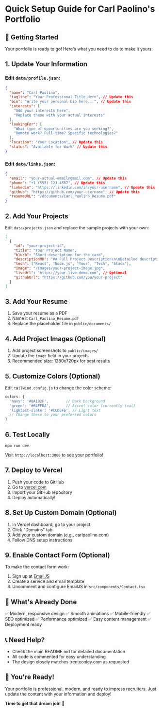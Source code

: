 # Quick Setup Guide for Carl Paolino's Portfolio

## 🚀 Getting Started

Your portfolio is ready to go! Here's what you need to do to make it yours:

## 1. Update Your Information

### Edit `data/profile.json`:
```json
{
  "name": "Carl Paolino",
  "tagline": "Your Professional Title Here", // Update this
  "bio": "Write your personal bio here...", // Update this
  "interests": [
    "Add your interests here",
    "Replace these with your actual interests"
  ],
  "lookingFor": [
    "What type of opportunities are you seeking?",
    "Remote work? Full-time? Specific technologies?"
  ],
  "location": "Your Location", // Update this
  "status": "Available for Work" // Update this
}
```

### Edit `data/links.json`:
```json
{
  "email": "your-actual-email@gmail.com", // Update this
  "phone": "+1 (555) 123-4567", // Update this
  "linkedin": "https://linkedin.com/in/your-username", // Update this
  "github": "https://github.com/your-username", // Update this
  "resumeURL": "/documents/Carl_Paolino_Resume.pdf"
}
```

## 2. Add Your Projects

Edit `data/projects.json` and replace the sample projects with your own:

```json
[
  {
    "id": "your-project-id",
    "title": "Your Project Name",
    "blurb": "Short description for the card",
    "descriptionMD": "## Full Project Description\n\nDetailed description with markdown formatting...",
    "tech": ["React", "Node.js", "Your", "Tech", "Stack"],
    "image": "/images/your-project-image.jpg",
    "liveUrl": "https://your-live-demo.com", // Optional
    "githubUrl": "https://github.com/you/your-project"
  }
]
```

## 3. Add Your Resume

1. Save your resume as a PDF
2. Name it `Carl_Paolino_Resume.pdf`
3. Replace the placeholder file in `public/documents/`

## 4. Add Project Images (Optional)

1. Add project screenshots to `public/images/`
2. Update the `image` field in your projects
3. Recommended size: 1280x720px for best results

## 5. Customize Colors (Optional)

Edit `tailwind.config.js` to change the color scheme:

```js
colors: {
  'navy': '#0A192F',        // Dark background
  'green': '#64FFDA',       // Accent color (currently teal)
  'lightest-slate': '#CCD6F6', // Light text
  // Change these to your preferred colors
}
```

## 6. Test Locally

```bash
npm run dev
```

Visit `http://localhost:3000` to see your portfolio!

## 7. Deploy to Vercel

1. Push your code to GitHub
2. Go to [vercel.com](https://vercel.com)
3. Import your GitHub repository
4. Deploy automatically!

## 8. Set Up Custom Domain (Optional)

1. In Vercel dashboard, go to your project
2. Click "Domains" tab
3. Add your custom domain (e.g., carlpaolino.com)
4. Follow DNS setup instructions

## 9. Enable Contact Form (Optional)

To make the contact form work:

1. Sign up at [EmailJS](https://www.emailjs.com/)
2. Create a service and email template
3. Uncomment and configure EmailJS in `src/components/Contact.tsx`

## 🎯 What's Already Done

✅ Modern, responsive design
✅ Smooth animations
✅ Mobile-friendly
✅ SEO optimized
✅ Performance optimized
✅ Easy content management
✅ Deployment ready

## 📞 Need Help?

- Check the main README.md for detailed documentation
- All code is commented for easy understanding
- The design closely matches trentconley.com as requested

## 🚀 You're Ready!

Your portfolio is professional, modern, and ready to impress recruiters. Just update the content with your information and deploy!

**Time to get that dream job!** 💪 